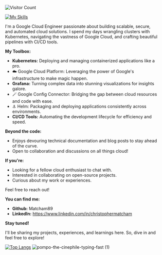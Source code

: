 ![Visitor Count](https://profile-counter.glitch.me/Matcham89/count.svg)


[![My Skills](https://skillicons.dev/icons?i=bash,gcp,git,grafana,kubernetes,terraform,vscode)](https://skillicons.dev)


I'm a Google Cloud Engineer passionate about building scalable, secure, and automated cloud solutions. I spend my days wrangling clusters with Kubernetes, navigating the vastness of Google Cloud, and crafting beautiful pipelines with CI/CD tools.


**My Toolbox:**

* **Kubernetes:** Deploying and managing containerized applications like a pro.
* ☁️ Google Cloud Platform: Leveraging the power of Google's infrastructure to make magic happen.
* **Grafana:** Turning complex data into stunning visualizations for insights galore.
* 🪄 Google Config Connector: Bridging the gap between cloud resources and code with ease.
* ⚓️ Helm: Packaging and deploying applications consistently across environments.
* **CI/CD Tools:** Automating the development lifecycle for efficiency and speed.

**Beyond the code:**

* Enjoys devouring technical documentation and blog posts to stay ahead of the curve.
* Open to collaboration and discussions on all things cloud!

**If you're:**

* Looking for a fellow cloud enthusiast to chat with.
* Interested in collaborating on open-source projects.
* Curious about my work or experiences.

Feel free to reach out!

**You can find me:**

* **Github:** Matcham89
* **LinkedIn:** https://www.linkedin.com/in/christophermatcham

**Stay tuned!**

I'll be sharing my projects, experiences, and learnings here. So, dive in and feel free to explore!


[![Top Langs](https://github-readme-stats.vercel.app/api/top-langs/?username=Matcham89&theme=dark)](https://github.com/Matcham89/github-readme-stats) ![pompo-the-cinephile-typing-fast (1)](https://github.com/Matcham89/Matcham89/assets/87593715/4b4fc0df-fc20-4e4d-989e-62bceb573020)

